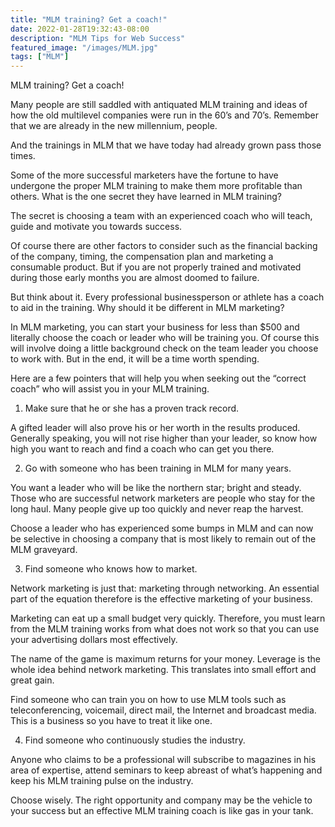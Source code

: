 ```yaml
---
title: "MLM training? Get a coach!"
date: 2022-01-28T19:32:43-08:00
description: "MLM Tips for Web Success"
featured_image: "/images/MLM.jpg"
tags: ["MLM"]
---
```


MLM training? Get a coach!


Many people are still saddled with antiquated MLM training and ideas of how the old multilevel companies were run in the 60’s and 70’s. Remember that we are already in the new millennium, people. 

And the trainings in MLM that we have today had already grown pass those times.

Some of the more successful marketers have the fortune to have undergone the proper MLM training to make them more profitable than others. What is the one secret they have learned in MLM training?

The secret is choosing a team with an experienced coach who will teach, guide and motivate you towards success. 

Of course there are other factors to consider such as the financial backing of the company, timing, the compensation plan and marketing a consumable product. But if you are not properly trained and motivated during those early months you are almost doomed to failure.

But think about it. Every professional businessperson or athlete has a coach to aid in the training. Why should it be different in MLM marketing? 

In MLM marketing, you can start your business for less than $500 and literally choose the coach or leader who will be training you. Of course this will involve doing a little background check on the team leader you choose to work with. But in the end, it will be a time worth spending.

Here are a few pointers that will help you when seeking out the “correct coach” who will assist you in your MLM training.

1. Make sure that he or she has a proven track record.

A gifted leader will also prove his or her worth in the results produced. Generally speaking, you will not rise higher than your leader, so know how high you want to reach and find a coach who can get you there.

2. Go with someone who has been training in MLM for many years.

You want a leader who will be like the northern star; bright and steady. Those who are
successful network marketers are people who stay for the long haul. Many people give up too quickly and never reap the harvest.

Choose a leader who has experienced some bumps in MLM and can now be selective in choosing a company that is most likely to remain out of the MLM graveyard.

3. Find someone who knows how to market.

Network marketing is just that: marketing through networking. An essential part of the equation therefore is the effective marketing of your business.  

Marketing can eat up a small budget very quickly. Therefore, you must learn from the MLM training works from what does not work so that you can use your advertising dollars most effectively. 

The name of the game is maximum returns for your money. Leverage is the whole idea behind network marketing. This translates into small effort and great gain.

Find someone who can train you on how to use MLM tools such as teleconferencing, voicemail, direct mail, the Internet and broadcast media. This is a business so you have to treat it like one.

4. Find someone who continuously studies the industry.

Anyone who claims to be a professional will subscribe to magazines in his area of expertise, attend seminars to keep abreast of what’s happening and keep his MLM training pulse on the industry.

Choose wisely. The right opportunity and company may be the vehicle to your success but an effective MLM training coach is like gas in your tank. 

